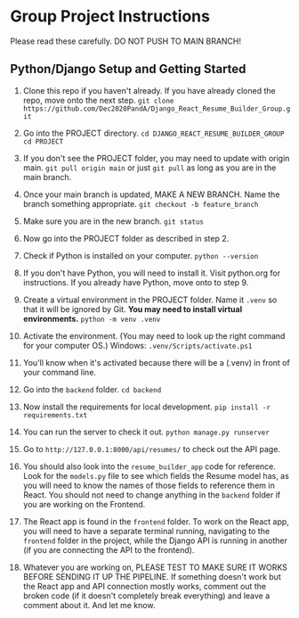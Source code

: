 Group Project Instructions
==========================

Please read these carefully. DO NOT PUSH TO MAIN BRANCH!

Python/Django Setup and Getting Started
---------------------------------------

1. Clone this repo if you haven't already. If you have already cloned the repo, move onto the next step. 
`git clone https://github.com/Dec2020PandA/Django_React_Resume_Builder_Group.git`

2. Go into the PROJECT directory.
`cd DJANGO_REACT_RESUME_BUILDER_GROUP`
`cd PROJECT`

3. If you don't see the PROJECT folder, you may need to update with origin main.
`git pull origin main` or just `git pull` as long as you are in the main branch.

4. Once your main branch is updated, MAKE A NEW BRANCH. Name the branch something appropriate.
`git checkout -b feature_branch` 

5. Make sure you are in the new branch.
`git status`

6. Now go into the PROJECT folder as described in step 2.

7. Check if Python is installed on your computer.
`python --version` 

8. If you don't have Python, you will need to install it. Visit python.org for instructions.
If you already have Python, move onto to step 9.

9. Create a virtual environment in the PROJECT folder. Name it `.venv` so that it will be ignored
by Git. **You may need to install virtual environments.**
`python -m venv .venv`

10. Activate the environment. (You may need to look up the right command for your computer OS.)
Windows: `.venv/Scripts/activate.ps1`

11. You'll know when it's activated because there will be a (.venv) in front of your command line.

12. Go into the `backend` folder.
`cd backend`

13. Now install the requirements for local development.
`pip install -r requirements.txt`

14. You can run the server to check it out.
`python manage.py runserver`

15. Go to `http://127.0.0.1:8000/api/resumes/` to check out the API page. 

16. You should also look into the `resume_builder_app` code for reference. Look for the `models.py` file to see which fields the Resume model has, as you will need to know the names of those fields to reference them in React. You should not need to change anything in the `backend` folder if you are working on the Frontend. 

17. The React app is found in the `frontend` folder. To work on the React app, you will need to have a separate terminal running, navigating to the `frontend` folder in the project, while the Django API is running in another (if you are connecting the API to the frontend). 

18. Whatever you are working on, PLEASE TEST TO MAKE SURE IT WORKS BEFORE SENDING IT UP THE PIPELINE. If something doesn't work but the React app and API connection mostly works, comment out the broken code (if it doesn't completely break everything) and leave a comment about it. And let me know. 
